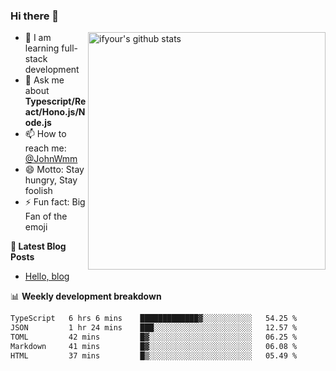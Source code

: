 ### Hi there 👋

<img style="width: 380px" align="right" src="https://github-readme-stats.vercel.app/api?username=ifyour&show_icons=true&theme=dark&card_width=280px&hide_title=true&hide=contribs&include_all_commits=true&count_private=true" alt="ifyour's github stats"/>


- 🌱  I am learning full-stack development
- 💬  Ask me about **Typescript/React/Hono.js/Node.js**
- 📫  How to reach me: [@JohnWmm](https://twitter.com/JohnWmm)
- 😄  Motto: Stay hungry, Stay foolish
- ⚡  Fun fact: Big Fan of the emoji


**📝 Latest Blog Posts**

<!-- BLOG-POST-LIST:START -->
- [Hello, blog](https://mingming.dev/posts/hello-blog)
<!-- BLOG-POST-LIST:END -->



📊 **Weekly development breakdown** 

<!-- [![wakatime](https://wakatime.com/badge/user/d2bc2102-a53a-4e4f-93d0-a8cbf4be2db4.svg)](https://wakatime.com/@d2bc2102-a53a-4e4f-93d0-a8cbf4be2db4) -->

<!--START_SECTION:waka-->

```txt
TypeScript   6 hrs 6 mins    █████████████▓░░░░░░░░░░░   54.25 %
JSON         1 hr 24 mins    ███░░░░░░░░░░░░░░░░░░░░░░   12.57 %
TOML         42 mins         █▓░░░░░░░░░░░░░░░░░░░░░░░   06.25 %
Markdown     41 mins         █▓░░░░░░░░░░░░░░░░░░░░░░░   06.08 %
HTML         37 mins         █▒░░░░░░░░░░░░░░░░░░░░░░░   05.49 %
```

<!--END_SECTION:waka-->

